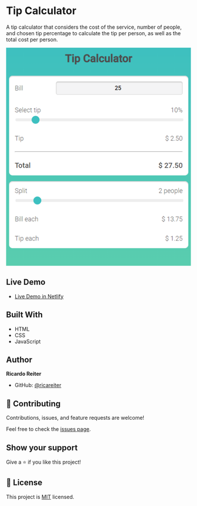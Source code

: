 # Tip Calculator

A tip calculator that considers the cost of the service, number of people, and chosen tip percentage to calculate the tip per person, as well as the total cost per person.

<p>
    <img src="./tip-calc.png" >
</p>

## Live Demo

- [Live Demo in Netlify](tip-calc-demo.netlify.app)

## Built With

- HTML
- CSS
- JavaScript

## Author

**Ricardo Reiter**

- GitHub: [@ricareiter](https://github.com/ricareiter)

## 🤝 Contributing

Contributions, issues, and feature requests are welcome!

Feel free to check the [issues page](https://github.com/ricareiter/tip-calculator/issues).

## Show your support

Give a ⭐️ if you like this project!

## 📝 License

This project is [MIT](./LICENSE) licensed.
